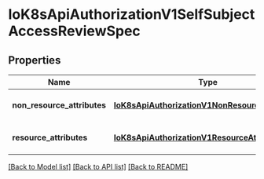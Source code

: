 # IoK8sApiAuthorizationV1SelfSubjectAccessReviewSpec

## Properties
Name | Type | Description | Notes
------------ | ------------- | ------------- | -------------
**non_resource_attributes** | [**IoK8sApiAuthorizationV1NonResourceAttributes**](IoK8sApiAuthorizationV1NonResourceAttributes.md) | NonResourceAttributes describes information for a non-resource access request | [optional] 
**resource_attributes** | [**IoK8sApiAuthorizationV1ResourceAttributes**](IoK8sApiAuthorizationV1ResourceAttributes.md) | ResourceAuthorizationAttributes describes information for a resource access request | [optional] 

[[Back to Model list]](../README.md#documentation-for-models) [[Back to API list]](../README.md#documentation-for-api-endpoints) [[Back to README]](../README.md)



